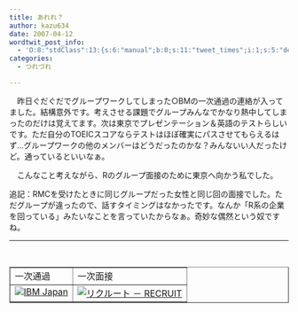 ```yaml
---
title: あれれ？
author: kazu634
date: 2007-04-12
wordtwit_post_info:
  - 'O:8:"stdClass":13:{s:6:"manual";b:0;s:11:"tweet_times";i:1;s:5:"delay";i:0;s:7:"enabled";i:1;s:10:"separation";s:2:"60";s:7:"version";s:3:"3.7";s:14:"tweet_template";b:0;s:6:"status";i:2;s:6:"result";a:0:{}s:13:"tweet_counter";i:2;s:13:"tweet_log_ids";a:1:{i:0;i:2879;}s:9:"hash_tags";a:0:{}s:8:"accounts";a:1:{i:0;s:7:"kazu634";}}'
categories:
  - つれづれ

---
```

<div class="section">
<p>
    　昨日ぐだぐだでグループワークしてしまった○BMの一次通過の連絡が入ってました。結構意外です。考えさせる課題でグループみんなでかなり熱中してしまったのだけは覚えてます。次は東京でプレゼンテーション＆英語のテストらしいです。ただ自分のTOEICスコアならテストはほぼ確実にパスさせてもらえるはず…グループワークの他のメンバーはどうだったのかな？みんないい人だったけど。通っているといいなぁ。
</p>
  
<p>
    　こんなこと考えながら、Rのグループ面接のために東京へ向かう私でした。
</p>
  
<p>
    追記：RMCを受けたときに同じグループだった女性と同じ回の面接でした。ただグループが違ったので、話すタイミングはなかったです。なんか「R系の企業を回っている」みたいなことを言っていたからなぁ。奇妙な偶然という奴ですね。
</p>
  
<hr />
  
<center>
<br /> 
    
<table cellspacing="0" cellpadding="2" border="1">
<tr valign="top">
<td>
          一次通過
</td>
        
<td>
          一次面接
</td>
</tr>
      
<tr valign="top">
<td>
<a href="http://www.ibm.com/jp/" onclick="__gaTracker('send', 'event', 'outbound-article', 'http://www.ibm.com/jp/', '');" target="_blank"><img alt="IBM Japan" src="http://img.simpleapi.net/small/http://www.ibm.com/jp/" border="0" /></a>
</td>
        
<td>
<a href="http://www.recruit.jp/" onclick="__gaTracker('send', 'event', 'outbound-article', 'http://www.recruit.jp/', '');" target="_blank"><img alt="リクルート － RECRUIT" src="http://img.simpleapi.net/small/http://www.recruit.jp/" border="0" /></a>
</td>
</tr>
</table>
    
<p>
</center> </div>
